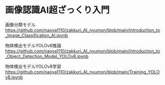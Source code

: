 # 画像認識AI超ざっくり入門

画像分類モデル　https://github.com/naoya1110/zakkuri_AI_nyumon/blob/main/Introduction_to_Image_Classification_AI.ipynb

物体検出モデルYOLOv8推論　https://github.com/naoya1110/zakkuri_AI_nyumon/blob/main/Introduction_to_Object_Detection_Model_YOLOv8.ipynb

物体検出モデルYOLOv8学習　https://github.com/naoya1110/zakkuri_AI_nyumon/blob/main/Training_YOLOv8.ipynb
